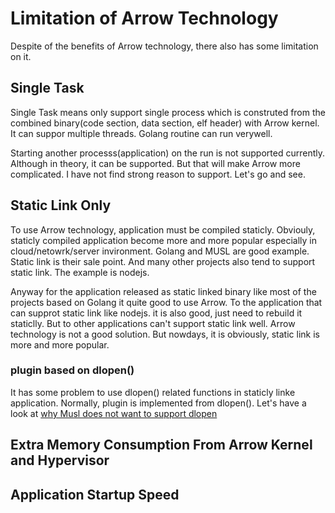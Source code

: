 # Limitation of Arrow Technology
Despite of the benefits of Arrow technology, there also has some limitation on it.

## Single Task
Single Task means only support single process which is construted from the combined binary(code section, data section, elf header) with Arrow kernel. It can suppor multiple threads. Golang routine can run verywell.

Starting another processs(application) on the run is not supported currently. Although in theory, it can be supported. But that will make Arrow more complicated. I have not find strong reason to support. Let's go and see.
## Static Link Only
To use Arrow technology, application must be compiled staticly.
Obviouly, staticly compiled application become more and more popular especially in cloud/netowrk/server invironment. Golang and MUSL are good example. Static link is their sale point.
And many other projects also tend to support static link. The example is nodejs.

Anyway for the application released as static linked binary like most of the projects based on Golang it quite good to use Arrow. To the application that can supprot static link like nodejs. it is also good, just need to rebuild it staticlly. But to other applications can't support static link well. Arrow technology is not a good solution. But nowdays, it is obviously, static link is more and more popular.

### plugin based on dlopen()
It has some problem to use dlopen() related functions in staticly linke application. Normally, plugin is implemented from dlopen(). Let's have a look at [why Musl does not want to support dlopen](http://openwall.com/lists/musl/2012/12/08/4)

## Extra Memory Consumption From Arrow Kernel and Hypervisor

## Application Startup Speed
